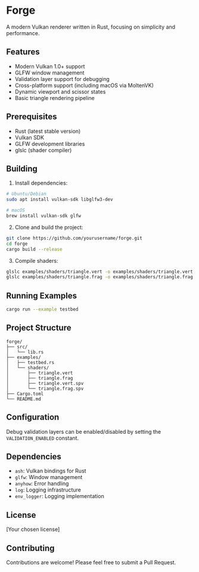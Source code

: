 # Forge

A modern Vulkan renderer written in Rust, focusing on simplicity and performance.

## Features

- Modern Vulkan 1.0+ support
- GLFW window management
- Validation layer support for debugging
- Cross-platform support (including macOS via MoltenVK)
- Dynamic viewport and scissor states
- Basic triangle rendering pipeline

## Prerequisites

- Rust (latest stable version)
- Vulkan SDK
- GLFW development libraries
- glslc (shader compiler)

## Building

1. Install dependencies:

```bash
# Ubuntu/Debian
sudo apt install vulkan-sdk libglfw3-dev

# macOS
brew install vulkan-sdk glfw
```

2. Clone and build the project:

```bash
git clone https://github.com/yourusername/forge.git
cd forge
cargo build --release
```

3. Compile shaders:

```bash
glslc examples/shaders/triangle.vert -o examples/shaders/triangle.vert.spv
glslc examples/shaders/triangle.frag -o examples/shaders/triangle.frag.spv
```

## Running Examples

```bash
cargo run --example testbed
```

## Project Structure

```
forge/
├── src/
│   └── lib.rs
├── examples/
│   ├── testbed.rs
│   └── shaders/
│       ├── triangle.vert
│       ├── triangle.frag
│       ├── triangle.vert.spv
│       └── triangle.frag.spv
├── Cargo.toml
└── README.md
```

## Configuration

Debug validation layers can be enabled/disabled by setting the `VALIDATION_ENABLED` constant.

## Dependencies

- `ash`: Vulkan bindings for Rust
- `glfw`: Window management
- `anyhow`: Error handling
- `log`: Logging infrastructure
- `env_logger`: Logging implementation

## License

[Your chosen license]

## Contributing

Contributions are welcome! Please feel free to submit a Pull Request.
